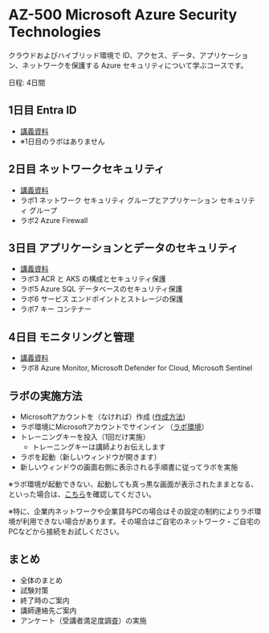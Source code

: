 
# AZ-500 Microsoft Azure Security Technologies

クラウドおよびハイブリッド環境で ID、アクセス、データ、アプリケーション、ネットワークを保護する Azure セキュリティについて学ぶコースです。

日程: 4日間

<!--
教材や、認定試験の出題範囲についての詳細は、以下のページをご覧ください。

認定資格 Microsoft Certified: Azure Security Engineer Associate
https://learn.microsoft.com/ja-jp/credentials/certifications/azure-security-engineer/
-->

<!--
## 教材(Microsoft Learn)の構成

コース資料
https://learn.microsoft.com/ja-jp/training/courses/az-500t00

上記ページの下部に、教材(Microsoft Learn)へのリンクがあります。

全8モジュール。
-->

## 1日目 Entra ID

<!--
- モジュール1 Microsoft Entra ID で ID を管理する
- モジュール2 Microsoft Entra ID を使用して認証を管理する
- モジュール3 Microsoft Entra ID を使用して認可を管理する
- モジュール4 Microsoft Entra ID でアプリケーション アクセスを管理する
- ラボ4 ディレクトリ同期の導入(省略)
-->

- [講義資料](mod01/mod01.md)
- ※1日目のラボはありません

## 2日目 ネットワークセキュリティ

<!--
- モジュール5 仮想ネットワークのセキュリティを計画して実装する
- モジュール6 Azure リソースへのプライベート アクセスのセキュリティを計画して実装する
- モジュール7 Azure リソースへのパブリック アクセスのセキュリティを計画して実装する
-->

- [講義資料](mod02/mod02.md)
- ラボ1 ネットワーク セキュリティ グループとアプリケーション セキュリティ グループ
- ラボ2 Azure Firewall

## 3日目 アプリケーションとデータのセキュリティ

<!--
- モジュール8 コンピューティングの高度なセキュリティを計画して実装する
- モジュール9 ストレージのセキュリティを計画して実装する
- モジュール10 Azure SQL Database と Azure SQL Managed Instance のセキュリティを計画して実装する
-->

- [講義資料](mod03/mod03.md)
- ラボ3 ACR と AKS の構成とセキュリティ保護
- ラボ5 Azure SQL データベースのセキュリティ保護
- ラボ6 サービス エンドポイントとストレージの保護
- ラボ7 キー コンテナー

## 4日目 モニタリングと管理

<!--
- モジュール11 セキュリティのガバナンスを計画、実装、管理する
- モジュール12 Microsoft Defender for Cloud を使用してセキュリティ態勢を管理する
- モジュール13 Microsoft Defender for Cloud を使用して脅威に対する保護を構成して管理する
- モジュール14 セキュリティ監視とオートメーション ソリューションを構成して管理する
-->

- [講義資料](mod04/mod04.md)
- ラボ8 Azure Monitor, Microsoft Defender for Cloud, Microsoft Sentinel

## ラボの実施方法

- Microsoftアカウントを（なければ）作成 ([作成方法](https://support.microsoft.com/ja-jp/account-billing/%E6%96%B0%E3%81%97%E3%81%84-microsoft-%E3%82%A2%E3%82%AB%E3%82%A6%E3%83%B3%E3%83%88%E3%82%92%E4%BD%9C%E6%88%90%E3%81%99%E3%82%8B%E6%96%B9%E6%B3%95-a84675c3-3e9e-17cf-2911-3d56b15c0aaf))
- ラボ環境にMicrosoftアカウントでサインイン （[ラボ環境](https://esi.learnondemand.net/)）
- トレーニングキーを投入（1回だけ実施）
  - トレーニングキーは講師よりお伝えします
- ラボを起動（新しいウィンドウが開きます）
- 新しいウィンドウの画面右側に表示される手順書に従ってラボを実施

※ラボ環境が起動できない、起動しても真っ黒な画面が表示されたままとなる、といった場合は、[こちら](https://docs.learnondemandsystems.com/tms/connectivity-requires.md)を確認してください。

※特に、企業内ネットワークや企業貸与PCの場合はその設定の制約によりラボ環境が利用できない場合があります。その場合はご自宅のネットワーク・ご自宅のPCなどから接続をお試しください。

## まとめ

- 全体のまとめ
- 試験対策
- 終了時のご案内
- 講師連絡先ご案内
- アンケート（受講者満足度調査）の実施

<!--

■コース日程

- [day 1](mod01/mod01.md)
  - Azure ADの基礎
    - MFA
      - ラボ4a(演習1,2)
  - Azure ADのセキュリティ機能
    - MFA
    - 条件付きアクセス
    - アクセスレビュー
    - Identity Protection
      - ラボ4 MFA / 条件付きアクセス / Identity Protection
    - Privileged Identiy Management (PIM)
      - ラボ5 PIM
    - ハイブリッドID (Azure AD Connect)
      - ラボ6 Azure AD Connect
  - エンタープライズ ガバナンス
    - ロール
    - ポリシー
    - ロック
      - ラボ1/2/3 Azure RBAC / ポリシー / ロック
- [day 2](mod02/mod02.md) プラットフォーム保護
  - 境界セキュリティ(VNet,DDoS, Firewall)
    - ラボ8
  - ネットワークセキュリティ(NSG, ASG, Endpoint, App GW, WAF, Front Door, UDR, ExpressRoute)
    - ラボ7
  - ホストセキュリティ
  - コンテナセキュリティ
    - ラボ9
- [day 3](mod03/mod03.md)
  - Key Vault
    - ラボ10 Key Vault
  - アプリケーションセキュリティ
    - IDプラットフォーム, アプリの登録, Microsoft Graph, Managed ID
  - ストレージセキュリティ
    - ラボ11
  - DBセキュリティ
    - ラボ12
- [day 4](mod04/mod04.md)
  - Azure Monitor
  - Microsoft Defender for Cloud
  - Azure Sentinel
    - ラボ13/14/15
-->

<!--
# ラボ

https://microsoftlearning.github.io/AZ-500JA-AzureSecurityTechnologies/
https://github.com/MicrosoftLearning/
-->

<!--

全15ラボ

https://github.com/MicrosoftLearning/AZ500-AzureSecurityTechnologies

https://github.com/MicrosoftLearning/AZ-500JA-AzureSecurityTechnologies

https://github.com/MicrosoftLearning/AZ500-AzureSecurityTechnologies.ja-jp

https://github.com/MicrosoftLearning/AZ500-AzureSecurityTechnologies.ja-jp/tree/main/Instructions/Labs

注意：ラボ13, 14, 15は続きの内容になっており、かつ、途中の待ち時間がかなりかかるものとなっています。待ち時間を含めると、トータルで2時間ほど要すると思われます。少し余裕を持って取り組みましょう。

-->
